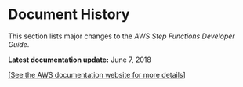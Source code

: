 # Document History<a name="document-history"></a>

This section lists major changes to the *AWS Step Functions Developer Guide*\.

**Latest documentation update:** June 7, 2018

[\[See the AWS documentation website for more details\]](http://docs.aws.amazon.com/step-functions/latest/dg/document-history.html)
